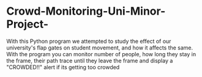 # Crowd-Monitoring-Uni-Minor-Project-
With this Python program we attempted to study the effect of our university's flap gates on student movement, and how it affects the same. With the program you can monitor number of people, how long they stay in the frame, their path trace until they leave the frame and display a "CROWDED!!" alert if its getting too crowded
